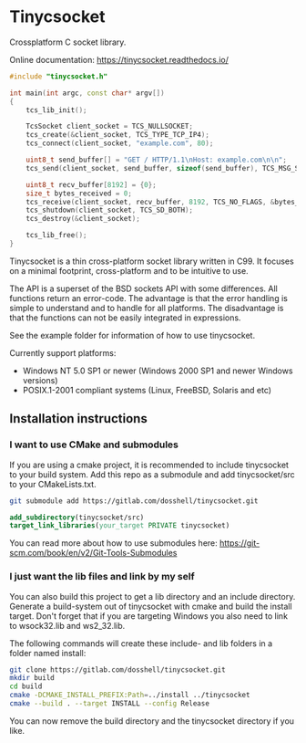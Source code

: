 Tinycsocket
============
Crossplatform C socket library.

Online documentation: https://tinycsocket.readthedocs.io/

```cpp
#include "tinycsocket.h"

int main(int argc, const char* argv[])
{
    tcs_lib_init();

    TcsSocket client_socket = TCS_NULLSOCKET;
    tcs_create(&client_socket, TCS_TYPE_TCP_IP4);
    tcs_connect(client_socket, "example.com", 80);

    uint8_t send_buffer[] = "GET / HTTP/1.1\nHost: example.com\n\n";
    tcs_send(client_socket, send_buffer, sizeof(send_buffer), TCS_MSG_SENDALL, NULL);

    uint8_t recv_buffer[8192] = {0};
    size_t bytes_received = 0;
    tcs_receive(client_socket, recv_buffer, 8192, TCS_NO_FLAGS, &bytes_received);
    tcs_shutdown(client_socket, TCS_SD_BOTH);
    tcs_destroy(&client_socket);

    tcs_lib_free();
}
```

Tinycsocket is a thin cross-platform socket library written in C99. It focuses
on a minimal footprint, cross-platform and to be intuitive to use.

The API is a superset of the BSD sockets API with some differences. All
functions return an error-code. The advantage is that the error handling is
simple to understand and to handle for all platforms. The disadvantage is that
the functions can not be easily integrated in expressions.

See the example folder for information of how to use tinycsocket.

Currently support platforms:
- Windows NT 5.0 SP1 or newer (Windows 2000 SP1 and newer Windows versions)
- POSIX.1-2001 compliant systems (Linux, FreeBSD, Solaris and etc)

Installation instructions
------------

### I want to use CMake and submodules
If you are using a cmake project, it is recommended to include tinycsocket to
your build system. Add this repo as a submodule and add tinycsocket/src to your
CMakeLists.txt.

```sh
git submodule add https://gitlab.com/dosshell/tinycsocket.git
```

```cmake
add_subdirectory(tinycsocket/src)
target_link_libraries(your_target PRIVATE tinycsocket)
```

You can read more about how to use submodules here: https://git-scm.com/book/en/v2/Git-Tools-Submodules

### I just want the lib files and link by my self
You can also build this project to get a lib directory and an include directory.
Generate a build-system out of tinycsocket with cmake and build the install
target. Don't forget that if you are targeting Windows you also need to link to
wsock32.lib and ws2_32.lib.

The following commands will create these include- and lib folders in a folder
named install:

```sh
git clone https://gitlab.com/dosshell/tinycsocket.git
mkdir build
cd build
cmake -DCMAKE_INSTALL_PREFIX:Path=../install ../tinycsocket
cmake --build . --target INSTALL --config Release
```
You can now remove the build directory and the tinycsocket directory if you
like.
